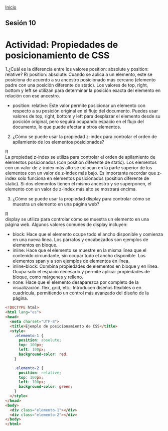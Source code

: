 <!-- No borrar o modificar -->
[Inicio](./index.md)

## Sesión 10 


<!-- Su documentación aquí -->

# Actividad: Propiedades de posicionamiento de CSS

1.¿Cuál es la diferencia entre los valores position: absolute y position: relative?
R\ 
position: absolute: Cuando se aplica a un elemento, este se posiciona de acuerdo a su ancestro posicionado más cercano (elemento padre con una posición diferente de static). Los valores de top, right, bottom y left se utilizan para determinar la posición exacta del elemento en relación con ese ancestro.
- position: relative: Este valor permite posicionar un elemento con respecto a su posición original en el flujo del documento. Puedes usar valores de top, right, bottom y left para desplazar el elemento desde su posición original, pero seguirá ocupando espacio en el flujo del documento, lo que puede afectar a otros elementos.

2. ¿Cómo se puede usar la propiedad z-index para controlar el orden de apilamiento de los elementos posicionados?

R\
La propiedad z-index se utiliza para controlar el orden de apilamiento de elementos posicionados (con position diferente de static). Los elementos con un valor de z-index más alto se colocan en la parte superior de los elementos con un valor de z-index más bajo. Es importante recordar que z-index solo funciona en elementos posicionados (position diferente de static). Si dos elementos tienen el mismo ancestro y se superponen, el elemento con un valor de z-index más alto se mostrará encima.

3. ¿Cómo se puede usar la propiedad display para controlar cómo se muestra un elemento en una página web?

R\
display se utiliza para controlar cómo se muestra un elemento en una página web. Algunos valores comunes de display incluyen:

- block: Hace que el elemento ocupe todo el ancho disponible y comienza en una nueva línea. Los párrafos y encabezados son ejemplos de elementos en bloque.
- inline: Hace que el elemento se muestre en la misma línea que el contenido circundante, sin ocupar todo el ancho disponible. Los elementos span y a son ejemplos de elementos en línea.
- inline-block: Combina propiedades de elementos en bloque y en línea. Ocupa solo el espacio necesario y permite aplicar propiedades de bloque, como márgenes y relleno.
- none: Hace que el elemento desaparezca por completo de la visualización.
flex, grid, etc.: Introducen diseños flexibles o en cuadrícula, permitiendo un control más avanzado del diseño de la página.

```HTML
<!DOCTYPE html>
<html lang="es">
<head>
  <meta charset="UTF-8">
  <title>Ejemplo de posicionamiento de CSS</title>
  <style>
    .elemento-1 {
      position: absolute;
      top: 100px;
      left: 100px;
      background-color: red;
    }

    .elemento-2 {
      position: relative;
      top: 100px;
      left: 100px;
      background-color: green;
    }
  </style>
</head>
<body>
  <div class="elemento-1"></div>
  <div class="elemento-2"></div>
</body>
</html>
```